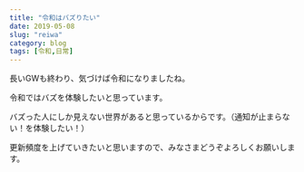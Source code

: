 ```yaml
---
title: "令和はバズりたい"
date: 2019-05-08
slug: "reiwa"
category: blog
tags: [令和,日常]
---
```

<p>長いGWも終わり、気づけば令和になりましたね。</p>

<p>令和ではバズを体験したいと思っています。</p>

<p>バズった人にしか見えない世界があると思っているからです。（通知が止まらない！を体験したい！）</p>

<p>更新頻度を上げていきたいと思いますので、みなさまどうぞよろしくお願いします。</p>

